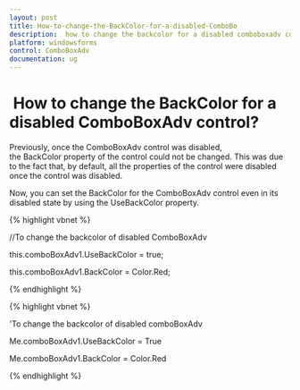 ```yaml
---
layout: post
title: How-to-change-the-BackColor-for-a-disabled-ComboBo
description:  how to change the backcolor for a disabled comboboxadv control?
platform: windowsforms
control: ComboBoxAdv
documentation: ug
---
```


#  How to change the BackColor for a disabled ComboBoxAdv control?

Previously, once the ComboBoxAdv control was disabled, the BackColor property of the control could not be changed. This was due to the fact that, by default, all the properties of the control were disabled once the control was disabled.

Now, you can set the BackColor for the ComboBoxAdv control even in its disabled state by using the UseBackColor property.



{% highlight vbnet %}


//To change the backcolor of disabled ComboBoxAdv

this.comboBoxAdv1.UseBackColor = true;



this.comboBoxAdv1.BackColor = Color.Red;


{% endhighlight %}


{% highlight vbnet %}


'To change the backcolor of disabled comboBoxAdv

 Me.comboBoxAdv1.UseBackColor = True

 Me.comboBoxAdv1.BackColor = Color.Red


{% endhighlight %}

